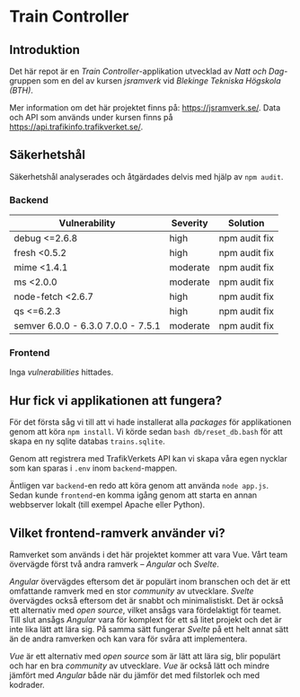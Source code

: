 # Train Controller

## Introduktion

Det här repot är en *Train Controller*-applikation utvecklad av *Natt och Dag*-gruppen som en del av kursen *jsramverk* vid *Blekinge Tekniska Högskola (BTH)*.

Mer information om det här projektet finns på: https://jsramverk.se/. Data och API som används under kursen finns på https://api.trafikinfo.trafikverket.se/.

## Säkerhetshål

Säkerhetshål analyserades och åtgärdades delvis med hjälp av `npm audit`.

### Backend

| Vulnerability                       | Severity | Solution      |
| ----------------------------------- | -------  |---------------|
| debug  <=2.6.8                      | high     | npm audit fix |
| fresh  <0.5.2                       | high     | npm audit fix |
| mime  <1.4.1                        | moderate | npm audit fix |
| ms  <2.0.0                          | moderate | npm audit fix |
| node-fetch  <2.6.7                  | high     | npm audit fix |
| qs  <=6.2.3                         | high     | npm audit fix |
| semver  6.0.0 - 6.3.0 7.0.0 - 7.5.1 | moderate | npm audit fix |

### Frontend

Inga *vulnerabilities* hittades.

## Hur fick vi applikationen att fungera?

För det första såg vi till att vi hade installerat alla *packages* för applikationen genom att köra `npm install`. Vi körde sedan `bash db/reset_db.bash` för att skapa en ny sqlite databas `trains.sqlite`.

Genom att registrera med TrafikVerkets API kan vi skapa våra egen nycklar som kan sparas i `.env` inom `backend`-mappen.

Äntligen var `backend`-en redo att köra genom att använda `node app.js`. Sedan kunde `frontend`-en komma igång genom att starta en annan webbserver lokalt (till exempel Apache eller Python). 

## Vilket frontend-ramverk använder vi?

Ramverket som används i det här projektet kommer att vara Vue. Vårt team övervägde först två andra ramverk – *Angular* och *Svelte*.

*Angular* övervägdes eftersom det är populärt inom branschen och det är ett omfattande ramverk med en stor *community* av utvecklare. *Svelte* övervägdes också eftersom det är snabbt och minimalistiskt. Det är också ett alternativ med *open source*, vilket ansågs vara fördelaktigt för teamet. Till slut ansågs *Angular* vara för komplext för ett så litet projekt och det är inte lika lätt att lära sig. På samma sätt fungerar *Svelte* på ett helt annat sätt än de andra ramverken och kan vara för svåra att implementera.

*Vue* är ett alternativ med *open source* som är lätt att lära sig, blir populärt och har en bra *community* av utvecklare. *Vue* är också lätt och mindre jämfört med *Angular* både när du jämför det med filstorlek och med kodrader.
